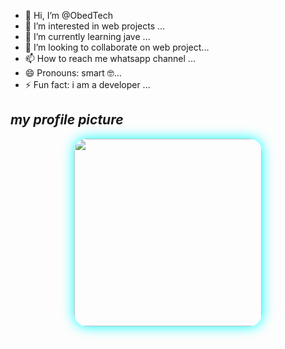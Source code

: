 - 👋 Hi, I’m @ObedTech
- 👀 I’m interested in web projects ...
- 🌱 I’m currently learning jave ...
- 💞️ I’m looking to collaborate on web project...
- 📫 How to reach me whatsapp channel ...
- 😄 Pronouns: smart 🤓...
- ⚡ Fun fact: i am a developer ...
  
## *my profile picture*
<div align="center">
  <img src="https://files.catbox.moe/ggnnes.jpg" width="300" style="border-radius: 20px; box-shadow: 0 0 20px #00ffff;"/>
</div>

<!---
ObedTech003/ObedTech003 is a ✨ special ✨ repository because its `README.md` (this file) appears on your GitHub profile.
You can click the Preview link to take a look at your changes.
--->
